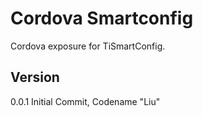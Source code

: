 # Cordova Smartconfig

Cordova exposure for TiSmartConfig.

## Version

0.0.1 Initial Commit, Codename "Liu"
